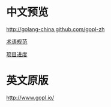 # 中文预览

http://golang-china.github.com/gopl-zh

[术语规范](trans-terms.md)

[项目进度](progress.md)

# 英文原版

http://www.gopl.io/
